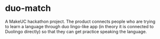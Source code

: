 # duo-match
A MakeUC hackathon project. The product connects people who are trying to learn a language through duo lingo-like app (in theory it is connected to Duolingo directly) so that they can get practice speaking the language.

